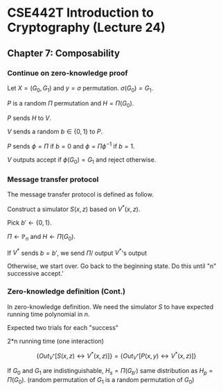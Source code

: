 # CSE442T Introduction to Cryptography (Lecture 24)

## Chapter 7: Composability

### Continue on zero-knowledge proof

Let $X=(G_0,G_1)$ and $y=\sigma$ permutation. $\sigma(G_0)=G_1$.

$P$ is a random $\Pi$ permutation and $H=\Pi(G_0)$.

$P$ sends $H$ to $V$.

$V$ sends a random $b\in\{0,1\}$ to $P$.

$P$ sends $\phi=\Pi$ if $b=0$ and $\phi=\Pi\phi^{-1}$ if $b=1$.

$V$ outputs accept if $\phi(G_0)=G_1$ and reject otherwise.

### Message transfer protocol

The message transfer protocol is defined as follow.

Construct a simulator $S(x,z)$ based on $V^*(x,z)$.

Pick $b'\gets\{0,1\}$.

$\Pi\gets \mathbb{P}_n$ and $H\gets \Pi(G_0)$.

If $V^*$ sends $b=b'$, we send $\Pi$/ output $V^*$'s output

Otherwise, we start over. Go back to the beginning state. Do this until "n" successive accept.'

### Zero-knowledge definition (Cont.)

In zero-knowledge definition. We need the simulator $S$ to have expected running time polynomial in $n$.

Expected two trials for each "success"

2*n running time (one interaction)

$$
\{Out_{V^*}[S(x,z)\leftrightarrow V^*(x,z)]\}=\{Out_{V^*}[P(x,y)\leftrightarrow V^*(x,z)]\}
$$

If $G_0$ and $G_1$ are indistinguishable, $H_s=\Pi(G_{b'})$ same distribution as $H_p=\Pi(G_0)$. (random permutation of $G_1$ is a random permutation of $G_0$)
